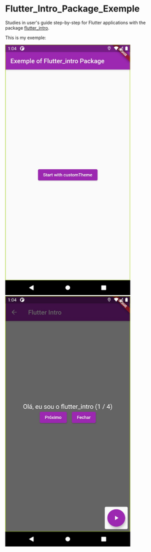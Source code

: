 # Flutter_Intro_Package_Exemple
Studies in user's guide step-by-step for Flutter applications with the package <a href=“https://pub.dev/packages/flutter_intro“>flutter_intro</a>.
 
This is my exemple:

<img src="https://github.com/BarbaraLest/Flutter_Intro_Package_Exemple/blob/main/main.jpg" width="400" height="800" />

<img src="https://github.com/BarbaraLest/Flutter_Intro_Package_Exemple/blob/main/intro.jpg" width="400" height="800" />
